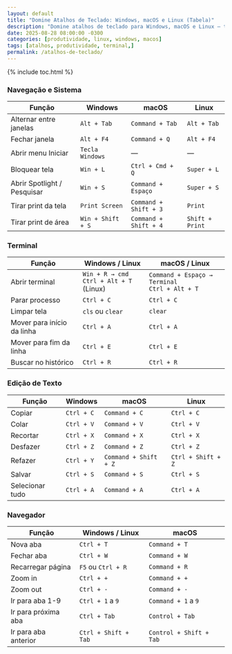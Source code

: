 ```yaml
---
layout: default
title: "Domine Atalhos de Teclado: Windows, macOS e Linux (Tabela)"
description: "Domine atalhos de teclado para Windows, macOS e Linux — tabela completa para quem usa múltiplos sistemas e terminal no dia a dia!"
date: 2025-08-28 08:00:00 -0300
categories: [produtividade, linux, windows, macos]
tags: [atalhos, produtividade, terminal,]
permalink: /atalhos-de-teclado/
---
```


 

{% include toc.html %}


<section class="post-content">



<h3> Navegação e Sistema</h3>
<table class="evergreen-table">
  <thead>
    <tr>
      <th>Função</th>
      <th>Windows</th>
      <th>macOS</th>
      <th>Linux</th>
    </tr>
  </thead>
  <tbody>
    <tr>
      <td data-label="Função">Alternar entre janelas</td>
      <td data-label="Windows"><code>Alt + Tab</code></td>
      <td data-label="macOS"><code>Command + Tab</code></td>
      <td data-label="Linux"><code>Alt + Tab</code></td>
    </tr>
    <tr>
      <td data-label="Função">Fechar janela</td>
      <td data-label="Windows"><code>Alt + F4</code></td>
      <td data-label="macOS"><code>Command + Q</code></td>
      <td data-label="Linux"><code>Alt + F4</code></td>
    </tr>
    <tr>
      <td data-label="Função">Abrir menu Iniciar</td>
      <td data-label="Windows"><code>Tecla Windows</code></td>
      <td data-label="macOS">—</td>
      <td data-label="Linux">—</td>
    </tr>
    <tr>
      <td data-label="Função">Bloquear tela</td>
      <td data-label="Windows"><code>Win + L</code></td>
      <td data-label="macOS"><code>Ctrl + Cmd + Q</code></td>
      <td data-label="Linux"><code>Super + L</code></td>
    </tr>
    <tr>
      <td data-label="Função">Abrir Spotlight / Pesquisar</td>
      <td data-label="Windows"><code>Win + S</code></td>
      <td data-label="macOS"><code>Command + Espaço</code></td>
      <td data-label="Linux"><code>Super + S</code></td>
    </tr>
    <tr>
      <td data-label="Função">Tirar print da tela</td>
      <td data-label="Windows"><code>Print Screen</code></td>
      <td data-label="macOS"><code>Command + Shift + 3</code></td>
      <td data-label="Linux"><code>Print</code></td>
    </tr>
    <tr>
      <td data-label="Função">Tirar print de área</td>
      <td data-label="Windows"><code>Win + Shift + S</code></td>
      <td data-label="macOS"><code>Command + Shift + 4</code></td>
      <td data-label="Linux"><code>Shift + Print</code></td>
    </tr>
  </tbody>
</table>

<h3> Terminal</h3>
<table class="evergreen-table">
  <thead>
    <tr>
      <th>Função</th>
      <th>Windows / Linux</th>
      <th>macOS / Linux</th>
    </tr>
  </thead>
  <tbody>
    <tr>
      <td data-label="Função">Abrir terminal</td>
      <td data-label="Windows / Linux"><code>Win + R → cmd</code><br><code>Ctrl + Alt + T</code> (Linux)</td>
      <td data-label="macOS / Linux"><code>Command + Espaço → Terminal</code><br><code>Ctrl + Alt + T</code></td>
    </tr>
    <tr>
      <td data-label="Função">Parar processo</td>
      <td data-label="Windows / Linux"><code>Ctrl + C</code></td>
      <td data-label="macOS / Linux"><code>Ctrl + C</code></td>
    </tr>
    <tr>
      <td data-label="Função">Limpar tela</td>
      <td data-label="Windows / Linux"><code>cls</code> ou <code>clear</code></td>
      <td data-label="macOS / Linux"><code>clear</code></td>
    </tr>
    <tr>
      <td data-label="Função">Mover para início da linha</td>
      <td data-label="Windows / Linux"><code>Ctrl + A</code></td>
      <td data-label="macOS / Linux"><code>Ctrl + A</code></td>
    </tr>
    <tr>
      <td data-label="Função">Mover para fim da linha</td>
      <td data-label="Windows / Linux"><code>Ctrl + E</code></td>
      <td data-label="macOS / Linux"><code>Ctrl + E</code></td>
    </tr>
    <tr>
      <td data-label="Função">Buscar no histórico</td>
      <td data-label="Windows / Linux"><code>Ctrl + R</code></td>
      <td data-label="macOS / Linux"><code>Ctrl + R</code></td>
    </tr>
  </tbody>
</table>

<h3> Edição de Texto</h3>
<table class="evergreen-table">
  <thead>
    <tr>
      <th>Função</th>
      <th>Windows</th>
      <th>macOS</th>
      <th>Linux</th>
    </tr>
  </thead>
  <tbody>
    <tr>
      <td data-label="Função">Copiar</td>
      <td data-label="Windows"><code>Ctrl + C</code></td>
      <td data-label="macOS"><code>Command + C</code></td>
      <td data-label="Linux"><code>Ctrl + C</code></td>
    </tr>
    <tr>
      <td data-label="Função">Colar</td>
      <td data-label="Windows"><code>Ctrl + V</code></td>
      <td data-label="macOS"><code>Command + V</code></td>
      <td data-label="Linux"><code>Ctrl + V</code></td>
    </tr>
    <tr>
      <td data-label="Função">Recortar</td>
      <td data-label="Windows"><code>Ctrl + X</code></td>
      <td data-label="macOS"><code>Command + X</code></td>
      <td data-label="Linux"><code>Ctrl + X</code></td>
    </tr>
    <tr>
      <td data-label="Função">Desfazer</td>
      <td data-label="Windows"><code>Ctrl + Z</code></td>
      <td data-label="macOS"><code>Command + Z</code></td>
      <td data-label="Linux"><code>Ctrl + Z</code></td>
    </tr>
    <tr>
      <td data-label="Função">Refazer</td>
      <td data-label="Windows"><code>Ctrl + Y</code></td>
      <td data-label="macOS"><code>Command + Shift + Z</code></td>
      <td data-label="Linux"><code>Ctrl + Shift + Z</code></td>
    </tr>
    <tr>
      <td data-label="Função">Salvar</td>
      <td data-label="Windows"><code>Ctrl + S</code></td>
      <td data-label="macOS"><code>Command + S</code></td>
      <td data-label="Linux"><code>Ctrl + S</code></td>
    </tr>
    <tr>
      <td data-label="Função">Selecionar tudo</td>
      <td data-label="Windows"><code>Ctrl + A</code></td>
      <td data-label="macOS"><code>Command + A</code></td>
      <td data-label="Linux"><code>Ctrl + A</code></td>
    </tr>
  </tbody>
</table>

<h3> Navegador</h3>
<table class="evergreen-table">
  <thead>
    <tr>
      <th>Função</th>
      <th>Windows / Linux</th>
      <th>macOS</th>
    </tr>
  </thead>
  <tbody>
    <tr>
      <td data-label="Função">Nova aba</td>
      <td data-label="Windows / Linux"><code>Ctrl + T</code></td>
      <td data-label="macOS"><code>Command + T</code></td>
    </tr>
    <tr>
      <td data-label="Função">Fechar aba</td>
      <td data-label="Windows / Linux"><code>Ctrl + W</code></td>
      <td data-label="macOS"><code>Command + W</code></td>
    </tr>
    <tr>
      <td data-label="Função">Recarregar página</td>
      <td data-label="Windows / Linux"><code>F5</code> ou <code>Ctrl + R</code></td>
      <td data-label="macOS"><code>Command + R</code></td>
    </tr>
    <tr>
      <td data-label="Função">Zoom in</td>
      <td data-label="Windows / Linux"><code>Ctrl + +</code></td>
      <td data-label="macOS"><code>Command + +</code></td>
    </tr>
    <tr>
      <td data-label="Função">Zoom out</td>
      <td data-label="Windows / Linux"><code>Ctrl + -</code></td>
      <td data-label="macOS"><code>Command + -</code></td>
    </tr>
    <tr>
      <td data-label="Função">Ir para aba 1-9</td>
      <td data-label="Windows / Linux"><code>Ctrl + 1</code> a <code>9</code></td>
      <td data-label="macOS"><code>Command + 1</code> a <code>9</code></td>
    </tr>
    <tr>
      <td data-label="Função">Ir para próxima aba</td>
      <td data-label="Windows / Linux"><code>Ctrl + Tab</code></td>
      <td data-label="macOS"><code>Control + Tab</code></td>
    </tr>
    <tr>
      <td data-label="Função">Ir para aba anterior</td>
      <td data-label="Windows / Linux"><code>Ctrl + Shift + Tab</code></td>
      <td data-label="macOS"><code>Control + Shift + Tab</code></td>
    </tr>
  </tbody>
</table>




